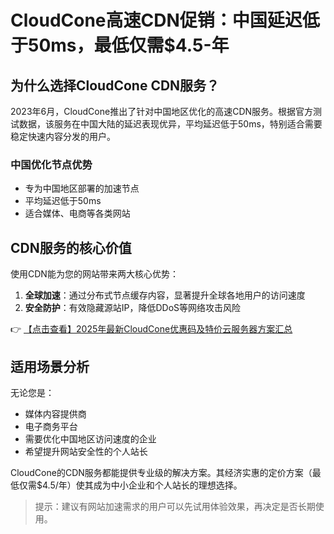 # CloudCone高速CDN促销：中国延迟低于50ms，最低仅需$4.5-年

## 为什么选择CloudCone CDN服务？

2023年6月，CloudCone推出了针对中国地区优化的高速CDN服务。根据官方测试数据，该服务在中国大陆的延迟表现优异，平均延迟低于50ms，特别适合需要稳定快速内容分发的用户。

### 中国优化节点优势
- 专为中国地区部署的加速节点
- 平均延迟低于50ms
- 适合媒体、电商等各类网站

## CDN服务的核心价值

使用CDN能为您的网站带来两大核心优势：

1. **全球加速**：通过分布式节点缓存内容，显著提升全球各地用户的访问速度
2. **安全防护**：有效隐藏源站IP，降低DDoS等网络攻击风险

👉 [【点击查看】2025年最新CloudCone优惠码及特价云服务器方案汇总](https://bit.ly/Cloudcone)

## 适用场景分析

无论您是：
- 媒体内容提供商
- 电子商务平台
- 需要优化中国地区访问速度的企业
- 希望提升网站安全性的个人站长

CloudCone的CDN服务都能提供专业级的解决方案。其经济实惠的定价方案（最低仅需$4.5/年）使其成为中小企业和个人站长的理想选择。

> 提示：建议有网站加速需求的用户可以先试用体验效果，再决定是否长期使用。
